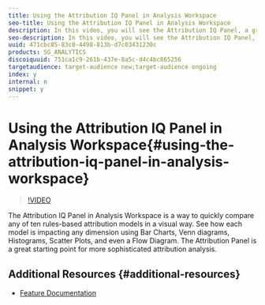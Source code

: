 ```yaml
---
title: Using the Attribution IQ Panel in Analysis Workspace
seo-title: Using the Attribution IQ Panel in Analysis Workspace
description: In this video, you will see the Attribution IQ Panel, a great place to start as you build out your attribution Analysis Workspace project.
seo-description: In this video, you will see the Attribution IQ Panel, a great place to start as you build out your attribution Analysis Workspace project.
uuid: 471cbc85-83c0-4498-813b-d7c03431230c
products: SG_ANALYTICS
discoiquuid: 751ca1c9-261b-437e-8a5c-d4c4bc865256
targetaudience: target-audience new;target-audience ongoing
index: y
internal: n
snippet: y
---
```


# Using the Attribution IQ Panel in Analysis Workspace{#using-the-attribution-iq-panel-in-analysis-workspace}

>[!VIDEO](https://video.tv.adobe.com/v/23139/?quality=12)

The Attribution IQ Panel in Analysis Workspace is a way to quickly compare any of ten rules-based attribution models in a visual way. See how each model is impacting any dimension using Bar Charts, Venn diagrams, Histograms, Scatter Plots, and even a Flow Diagram. The Attribution Panel is a great starting point for more sophisticated attribution analysis.

## Additional Resources {#additional-resources}

* [Feature Documentation](https://marketing.adobe.com/resources/help/en_US/analytics/analysis-workspace/use_attribution_iq.html)

